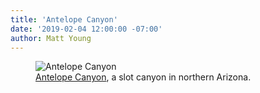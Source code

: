 ```yaml
---
title: 'Antelope Canyon'
date: '2019-02-04 12:00:00 -07:00'
author: Matt Young
--- 
```

<figure>
<img src="{{ site.baseurl }}/uploads/2019/DSC02493_Antelope_Canyon_600.jpg" alt="Antelope Canyon"/>
<figcaption>
<a href="https://en.wikipedia.org/wiki/Antelope_Canyon">Antelope Canyon</a>, a slot canyon in northern Arizona. 
</figcaption>
</figure>
